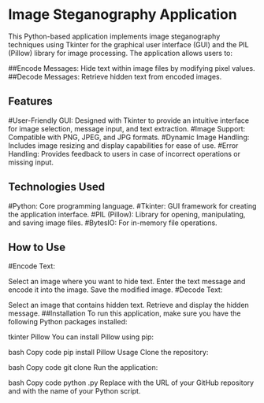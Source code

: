 # Image Steganography Application
This Python-based application implements image steganography techniques using Tkinter for the graphical user interface (GUI) and the PIL (Pillow) library for image processing. The application allows users to:

##Encode Messages: Hide text within image files by modifying pixel values.
##Decode Messages: Retrieve hidden text from encoded images.

## Features

#User-Friendly GUI: Designed with Tkinter to provide an intuitive interface for image selection, message input, and text extraction.
#Image Support: Compatible with PNG, JPEG, and JPG formats.
#Dynamic Image Handling: Includes image resizing and display capabilities for ease of use.
#Error Handling: Provides feedback to users in case of incorrect operations or missing input.

## Technologies Used

#Python: Core programming language.
#Tkinter: GUI framework for creating the application interface.
#PIL (Pillow): Library for opening, manipulating, and saving image files.
#BytesIO: For in-memory file operations.

## How to Use
#Encode Text:

Select an image where you want to hide text.
Enter the text message and encode it into the image.
Save the modified image.
#Decode Text:

Select an image that contains hidden text.
Retrieve and display the hidden message.
##Installation
To run this application, make sure you have the following Python packages installed:

tkinter
Pillow
You can install Pillow using pip:

bash
Copy code
pip install Pillow
Usage
Clone the repository:

bash
Copy code
git clone <repository-url>
Run the application:

bash
Copy code
python <script-name>.py
Replace <repository-url> with the URL of your GitHub repository and <script-name> with the name of your Python script.
